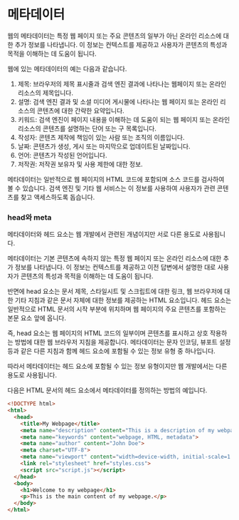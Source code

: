 # 메타데이터

웹의 메타데이터는 특정 웹 페이지 또는 주요 콘텐츠의 일부가 아닌 온라인 리소스에 대한 추가 정보를 나타냅니다. 이 정보는 컨텍스트를 제공하고 사용자가 콘텐츠의 특성과 목적을 이해하는 데 도움이 됩니다.



웹에 있는 메타데이터의 예는 다음과 같습니다.

1. 제목: 브라우저의 제목 표시줄과 검색 엔진 결과에 나타나는 웹페이지 또는 온라인 리소스의 제목입니다.
2. 설명: 검색 엔진 결과 및 소셜 미디어 게시물에 나타나는 웹 페이지 또는 온라인 리소스의 콘텐츠에 대한 간략한 요약입니다.
3. 키워드: 검색 엔진이 페이지 내용을 이해하는 데 도움이 되는 웹 페이지 또는 온라인 리소스의 콘텐츠를 설명하는 단어 또는 구 목록입니다.
4. 작성자: 콘텐츠 제작에 책임이 있는 사람 또는 조직의 이름입니다.
5. 날짜: 콘텐츠가 생성, 게시 또는 마지막으로 업데이트된 날짜입니다.
6. 언어: 콘텐츠가 작성된 언어입니다.
7. 저작권: 저작권 보유자 및 사용 제한에 대한 정보.

메타데이터는 일반적으로 웹 페이지의 HTML 코드에 포함되며 소스 코드를 검사하여 볼 수 있습니다. 검색 엔진 및 기타 웹 서비스는 이 정보를 사용하여 사용자가 관련 콘텐츠를 찾고 액세스하도록 돕습니다.



### head와 meta

메타데이터와 헤드 요소는 웹 개발에서 관련된 개념이지만 서로 다른 용도로 사용됩니다.

메타데이터는 기본 콘텐츠에 속하지 않는 특정 웹 페이지 또는 온라인 리소스에 대한 추가 정보를 나타냅니다. 이 정보는 컨텍스트를 제공하고 이전 답변에서 설명한 대로 사용자가 콘텐츠의 특성과 목적을 이해하는 데 도움이 됩니다.

반면에 head 요소는 문서 제목, 스타일시트 및 스크립트에 대한 링크, 웹 브라우저에 대한 기타 지침과 같은 문서 자체에 대한 정보를 제공하는 HTML 요소입니다. 헤드 요소는 일반적으로 HTML 문서의 시작 부분에 위치하며 웹 페이지의 주요 콘텐츠를 포함하는 본문 요소 앞에 옵니다.

즉, head 요소는 웹 페이지의 HTML 코드의 일부이며 콘텐츠를 표시하고 상호 작용하는 방법에 대한 웹 브라우저 지침을 제공합니다. 메타데이터는 문자 인코딩, 뷰포트 설정 등과 같은 다른 지침과 함께 헤드 요소에 포함될 수 있는 정보 유형 중 하나입니다.

따라서 메타데이터는 헤드 요소에 포함될 수 있는 정보 유형이지만 웹 개발에서는 다른 용도로 사용됩니다.

다음은 HTML 문서의 헤드 요소에서 메타데이터를 정의하는 방법의 예입니다.

```html
<!DOCTYPE html>
<html>
  <head>
    <title>My Webpage</title>
    <meta name="description" content="This is a description of my webpage.">
    <meta name="keywords" content="webpage, HTML, metadata">
    <meta name="author" content="John Doe">
    <meta charset="UTF-8">
    <meta name="viewport" content="width=device-width, initial-scale=1.0">
    <link rel="stylesheet" href="styles.css">
    <script src="script.js"></script>
  </head>
  <body>
    <h1>Welcome to my webpage</h1>
    <p>This is the main content of my webpage.</p>
  </body>
</html>
```

